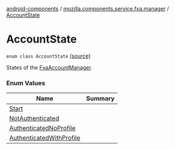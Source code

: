 [android-components](../../index.md) / [mozilla.components.service.fxa.manager](../index.md) / [AccountState](./index.md)

# AccountState

`enum class AccountState` [(source)](https://github.com/mozilla-mobile/android-components/blob/master/components/service/firefox-accounts/src/main/java/mozilla/components/service/fxa/manager/State.kt#L10)

States of the [FxaAccountManager](../-fxa-account-manager/index.md).

### Enum Values

| Name | Summary |
|---|---|
| [Start](-start.md) |  |
| [NotAuthenticated](-not-authenticated.md) |  |
| [AuthenticatedNoProfile](-authenticated-no-profile.md) |  |
| [AuthenticatedWithProfile](-authenticated-with-profile.md) |  |
